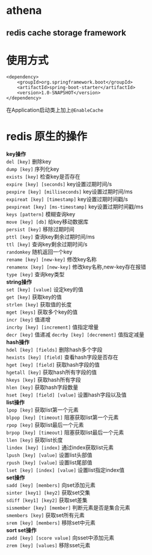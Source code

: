 # athena
## redis cache storage framework

# 使用方式  
```
<dependency>
    <groupId>org.springframework.boot</groupId>
    <artifactId>spring-boot-starter</artifactId>
    <version>1.0-SNAPSHOT</version>
</dependency>
```
在Application启动类上加上`@EnableCache`


# redis 原生的操作  

**key操作**  
`del [key]`   删除key  
`dump [key]`   序列化key  
`exists [key]`  检查key是否存在  
`expire [key] [seconds]`  key设置过期时间/s  
`pexpire [key] [milliseconds]` key设置过期时间/ms  
`expireat [key] [timestamp]` key设置过期时间戳/s  
`pexpireat [key] [ms-timestamp]` key设置过期时间戳/ms  
`keys [pattern]` 模糊查询key  
`move [key] [db]` 给key移动数据库  
`persist [key]` 移除过期时间  
`pttl [key]` 查询key剩余过期时间/ms  
`ttl [key]` 查询key剩余过期时间/s  
`randomkey` 随机返回一个key  
`rename [key] [new-key]` 修改key名称  
`renamenx [key] [new-key]` 修改key名称,new-key存在报错  
`type [key]` 查询key类型  
**string操作**  
`set [key] [value]` 设定key的值  
`get [key]` 获取key的值  
`strlen [key]` 获取值的长度  
`mget [keys]` 获取多个key的值  
`incr [key]` 值递增  
`incrby [key] [increment]` 值指定增量  
`decr [key]` 值递减
`decrby [key] [decrement]` 值指定减量  
**hash操作**  
`hdel [key] [fields]` 删除hash多个字段  
`hexists [key] [field]` 查看hash字段是否存在  
`hget [key] [field]` 获取hash字段的值  
`hgetall [key]` 获取hash所有字段的值  
`hkeys [key]` 获取hash所有字段  
`hlen [key]` 获取hash字段数量  
`hset [key] [field] [value]` 设置hash字段以及值  
**list操作**  
`lpop [key]` 获取list第一个元素  
`blpop [key] [timeout]` 阻塞获取list第一个元素  
`rpop [key]` 获取list最后一个元素  
`brpop [key] [timeout]` 阻塞获取list最后一个元素  
`llen [key]` 获取list长度  
`lindex [key] [index]` 通过index获取list元素  
`lpush [key] [value]` 设置list头部值  
`rpush [key] [value]` 设置list尾部值  
`lset [key] [index] [value]` 设置list指定index值  
**set操作**  
`sadd [key] [members]` 向set添加元素  
`sinter [key1] [key2]` 获取set交集  
`sdiff [key1] [key2]` 获取set差集  
`sismember [key] [member]` 判断元素是否是集合元素  
`smembers [key]` 获取set所有元素  
`srem [key] [members]` 移除set中元素  
**sort set操作**  
`zadd [key] [score value]` 向sset中添加元素  
`zrem [key] [values]` 移除sset元素  

